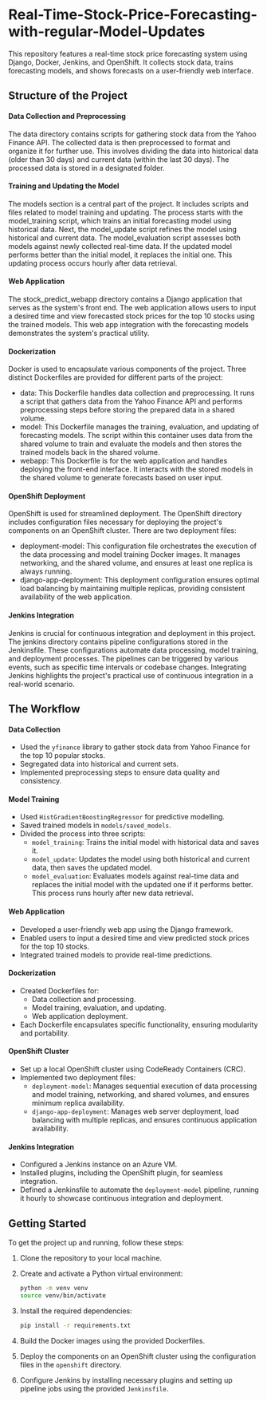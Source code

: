 # Real-Time-Stock-Price-Forecasting-with-regular-Model-Updates

This repository features a real-time stock price forecasting system using Django, Docker, Jenkins, and OpenShift. It collects stock data, trains forecasting models, and shows forecasts on a user-friendly web interface.


## Structure of the Project

#### Data Collection and Preprocessing

The data directory contains scripts for gathering stock data from the Yahoo Finance API. The collected data is then preprocessed to format and organize it for further use. This involves dividing the data into historical data (older than 30 days) and current data (within the last 30 days). The processed data is stored in a designated folder.

#### Training and Updating the Model

The models section is a central part of the project. It includes scripts and files related to model training and updating. The process starts with the model_training script, which trains an initial forecasting model using historical data. Next, the model_update script refines the model using historical and current data. The model_evaluation script assesses both models against newly collected real-time data. If the updated model performs better than the initial model, it replaces the initial one. This updating process occurs hourly after data retrieval.

#### Web Application

The stock_predict_webapp directory contains a Django application that serves as the system's front end. The web application allows users to input a desired time and view forecasted stock prices for the top 10 stocks using the trained models. This web app integration with the forecasting models demonstrates the system's practical utility.

#### Dockerization

Docker is used to encapsulate various components of the project. Three distinct Dockerfiles are provided for different parts of the project:

- data: This Dockerfile handles data collection and preprocessing. It runs a script that gathers data from the Yahoo Finance API and performs preprocessing steps before storing the prepared data in a shared volume.
- model: This Dockerfile manages the training, evaluation, and updating of forecasting models. The script within this container uses data from the shared volume to train and evaluate the models and then stores the trained models back in the shared volume.
- webapp: This Dockerfile is for the web application and handles deploying the front-end interface. It interacts with the stored models in the shared volume to generate forecasts based on user input.

#### OpenShift Deployment

OpenShift is used for streamlined deployment. The OpenShift directory includes configuration files necessary for deploying the project's components on an OpenShift cluster. There are two deployment files:

- deployment-model: This configuration file orchestrates the execution of the data processing and model training Docker images. It manages networking, and the shared volume, and ensures at least one replica is always running.
- django-app-deployment: This deployment configuration ensures optimal load balancing by maintaining multiple replicas, providing consistent availability of the web application.

#### Jenkins Integration

Jenkins is crucial for continuous integration and deployment in this project. The jenkins directory contains pipeline configurations stored in the Jenkinsfile. These configurations automate data processing, model training, and deployment processes. The pipelines can be triggered by various events, such as specific time intervals or codebase changes. Integrating Jenkins highlights the project's practical use of continuous integration in a real-world scenario.



## The Workflow

#### Data Collection
- Used the `yfinance` library to gather stock data from Yahoo Finance for the top 10 popular stocks.
- Segregated data into historical and current sets.
- Implemented preprocessing steps to ensure data quality and consistency.

#### Model Training
- Used `HistGradientBoostingRegressor` for predictive modelling.
- Saved trained models in `models/saved_models`.
- Divided the process into three scripts:
  - `model_training`: Trains the initial model with historical data and saves it.
  - `model_update`: Updates the model using both historical and current data, then saves the updated model.
  - `model_evaluation`: Evaluates models against real-time data and replaces the initial model with the updated one if it performs better. This process runs hourly after new data retrieval.

#### Web Application
- Developed a user-friendly web app using the Django framework.
- Enabled users to input a desired time and view predicted stock prices for the top 10 stocks.
- Integrated trained models to provide real-time predictions.

#### Dockerization
- Created Dockerfiles for:
  - Data collection and processing.
  - Model training, evaluation, and updating.
  - Web application deployment.
- Each Dockerfile encapsulates specific functionality, ensuring modularity and portability.

#### OpenShift Cluster
- Set up a local OpenShift cluster using CodeReady Containers (CRC).
- Implemented two deployment files:
  - `deployment-model`: Manages sequential execution of data processing and model training, networking, and shared volumes, and ensures minimum replica availability.
  - `django-app-deployment`: Manages web server deployment, load balancing with multiple replicas, and ensures continuous application availability.

#### Jenkins Integration
- Configured a Jenkins instance on an Azure VM.
- Installed plugins, including the OpenShift plugin, for seamless integration.
- Defined a Jenkinsfile to automate the `deployment-model` pipeline, running it hourly to showcase continuous integration and deployment.


## Getting Started

To get the project up and running, follow these steps:

1. Clone the repository to your local machine.

2. Create and activate a Python virtual environment:
   ```sh
   python -m venv venv
   source venv/bin/activate
   ```
   
3. Install the required dependencies:
   ```sh
   pip install -r requirements.txt
   ```
   
4. Build the Docker images using the provided Dockerfiles.

5. Deploy the components on an OpenShift cluster using the configuration files in the `openshift` directory.

6. Configure Jenkins by installing necessary plugins and setting up pipeline jobs using the provided `Jenkinsfile`.
